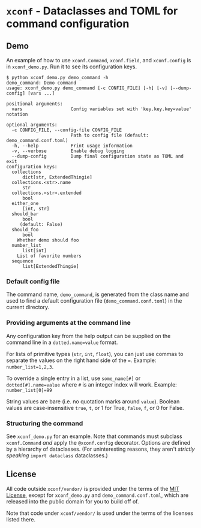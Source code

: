 # `xconf` - Dataclasses and TOML for command configuration

## Demo

An example of how to use `xconf.Command`, `xconf.field`, and `xconf.config` is in `xconf_demo.py`. Run it to see its configuration keys.

```
$ python xconf_demo.py demo_command -h
demo_command: Demo command
usage: xconf_demo.py demo_command [-c CONFIG_FILE] [-h] [-v] [--dump-config] [vars ...]

positional arguments:
  vars                  Config variables set with 'key.key.key=value' notation

optional arguments:
  -c CONFIG_FILE, --config-file CONFIG_FILE
                        Path to config file (default: demo_command.conf.toml)
  -h, --help            Print usage information
  -v, --verbose         Enable debug logging
  --dump-config         Dump final configuration state as TOML and exit
configuration keys:
  collections
      dict[str, ExtendedThingie]
  collections.<str>.name
      str
  collections.<str>.extended
      bool
  either_one
      [int, str]
  should_bar
      bool
     (default: False)
  should_foo
      bool
    Whether demo should foo
  number_list
      list[int]
    List of favorite numbers
  sequence
      list[ExtendedThingie]
```

### Default config file

The command name, `demo_command`, is generated from the class name and used to find a default configuration file (`demo_command.conf.toml`) in the current directory.

### Providing arguments at the command line

Any configuration key from the help output can be supplied on the command line in a `dotted.name=value` format.

For lists of primitive types (`str`, `int`, `float`), you can just use commas to separate the values on the right hand side of the `=`. Example: `number_list=1,2,3`.

To override a single entry in a list, use `some_name[#]` or `dotted[#].name=value` where `#` is an integer index will work. Example: `number_list[0]=99`

String values are bare (i.e. no quotation marks around `value`). Boolean values are case-insensitive `true`, `t`, or 1 for True, `false`, `f`, or 0 for False.

### Structuring the command

See `xconf_demo.py` for an example. Note that commands must subclass `xconf.Command` *and* apply the `@xconf.config` decorator. Options are defined by a hierarchy of dataclasses. (For uninteresting reasons, they aren't *strictly speaking* `import dataclass` dataclasses.)

## License

All code outside `xconf/vendor/` is provided under the terms of the [MIT License](./LICENSE), except for `xconf_demo.py` and `demo_command.conf.toml`, which are released into the public domain for you to build off of.

Note that code under `xconf/vendor/` is used under the terms of the licenses listed there.
